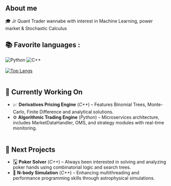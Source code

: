 ## About me

🎓 Jr Quant Trader wannabe with interest in Machine Learning, power market & Stochastic Calculus        
## 📚 Favorite languages :
![Python](https://img.shields.io/badge/-Python-E15622?style=for-the-badge&logo=Python&logoColor=white)
![C++](https://img.shields.io/badge/-C++-2C41CB?style=for-the-badge&logo=C%2B%2B&logoColor=white)
<br><br>
[![Top Langs](https://github-readme-stats.vercel.app/api/top-langs/?username=ItoWindsor&langs_count=4&hide=jupyter%20notebook,cmake,shell)](https://github.com/anuraghazra/github-readme-stats)
<br><br>    
## 🚧 Currently Working On
- 📈 **Derivatives Pricing Engine** (*C++*) – Features Binomial Trees, Monte-Carlo, Finite Difference and analytical solutions.
- ⚙️ **Algorithmic Trading Engine** (*Python*) – Microservices architecture, includes MarketDataHandler, OMS, and strategy modules with real-time monitoring.
<br><br>  
## 🧭 Next Projects
- 🂡 **Poker Solver** (*C++*) – Always been interested in solving and analyzing poker hands using combinatorial logic and search trees.
- 🌌 **N-body Simulation** (*C++*) – Enhancing multithreading and performance programming skills through astrophysical simulations.
<br><br>  
